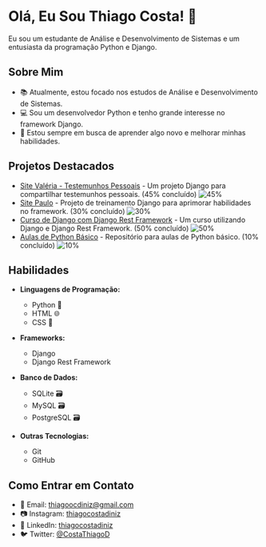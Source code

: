 # Olá, Eu Sou Thiago Costa! 👋

Eu sou um estudante de Análise e Desenvolvimento de Sistemas e um entusiasta da programação Python e Django.

## Sobre Mim
- 📚 Atualmente, estou focado nos estudos de Análise e Desenvolvimento de Sistemas.
- 💻 Sou um desenvolvedor Python e tenho grande interesse no framework Django.
- 🌱 Estou sempre em busca de aprender algo novo e melhorar minhas habilidades.

## Projetos Destacados
- [Site Valéria - Testemunhos Pessoais](https://github.com/ThiagoCostaD/SiteValeria) - Um projeto Django para compartilhar testemunhos pessoais. (45% concluído) ![45%](https://progress-bar.dev/45)
- [Site Paulo](https://github.com/ThiagoCostaD/SitePaulo) - Projeto de treinamento Django para aprimorar habilidades no framework. (30% concluído) ![30%](https://progress-bar.dev/30)
- [Curso de Django com Django Rest Framework](https://github.com/ThiagoCostaD/CursoDeDjango) - Um curso utilizando Django e Django Rest Framework. (50% concluído) ![50%](https://progress-bar.dev/50)
- [Aulas de Python Básico](https://github.com/ThiagoCostaD/Aulas_Python) - Repositório para aulas de Python básico. (10% concluído) ![10%](https://progress-bar.dev/10)


## Habilidades
- **Linguagens de Programação:** 
  - Python <i class="fab fa-python"></i> 🐍
  - HTML <i class="fab fa-html5"></i> 🌐
  - CSS <i class="fab fa-css3"></i> 🎨
  
- **Frameworks:** 
  - Django <i class="fab fa-django"></i>
  - Django Rest Framework <i class="fab fa-python"></i>
  
- **Banco de Dados:** 
  - SQLite <i class="fas fa-database"></i> 🗃️
  - MySQL <i class="fas fa-database"></i> 🗃️
  - PostgreSQL <i class="fas fa-database"></i> 🗃️
  
- **Outras Tecnologias:**
  - Git <i class="fab fa-git"></i>
  - GitHub  <i class="fab fa-github"></i>


## Como Entrar em Contato
- 📧 Email: thiagoocdiniz@gmail.com
- 📷 Instagram: [thiagocostadiniz](https://www.instagram.com/thiagocostadiniz/)
- 💼 LinkedIn: [thiagocostadiniz](https://www.linkedin.com/in/thiagocostadiniz/)
- 🐦 Twitter: [@CostaThiagoD](https://twitter.com/CostaThiagoD)
